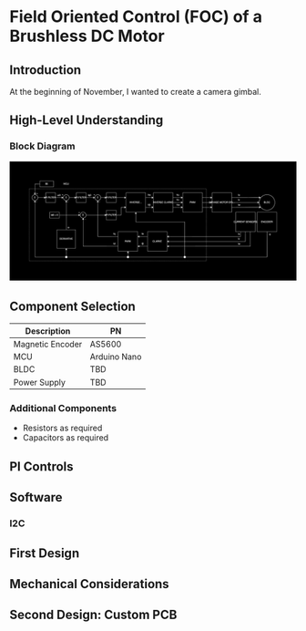 # Field Oriented Control (FOC) of a Brushless DC Motor

## Introduction

At the beginning of November, I wanted to create a camera gimbal.

## High-Level Understanding

### Block Diagram

![Block diagram of motor controller](Images/block-diagram.svg)

## Component Selection

| Description | PN |
| --- | --- |
| Magnetic Encoder | AS5600 |
| MCU | Arduino Nano |
| BLDC | TBD |
| Power Supply | TBD |

### Additional Components

* Resistors as required
* Capacitors as required

## PI Controls

## Software

### I2C

## First Design

## Mechanical Considerations

## Second Design: Custom PCB
